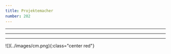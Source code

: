 ```yaml
---
title: Projektemacher
number: 202
---
```

<hr class="empty-line" />
<hr class="empty-line" />
<hr class="empty-line" />
![](../images/cm.png){:class="center red"}
